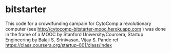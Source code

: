 bitstarter
==========
This code for a crowdfunding campain for CytoComp a revolutionary computer (see http://cytocomp-bitstarter-mooc.herokuapp.com ) was done in the frame of a MOOC by Stanford University/Coursera, Startup Engineering by Balaji S. Srinivasan, Vijay S. Pande ref https://class.coursera.org/startup-001/class/index 
